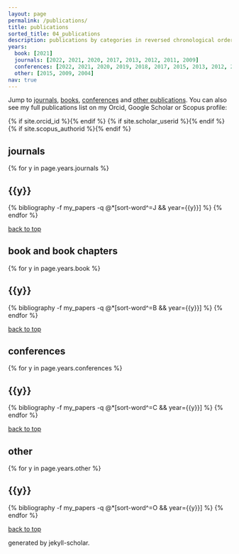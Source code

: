 ```yaml
---
layout: page
permalink: /publications/
title: publications
sorted_title: 04_publications
description: publications by categories in reversed chronological order.
years:
  book: [2021]
  journals: [2022, 2021, 2020, 2017, 2013, 2012, 2011, 2009]
  conferences: [2022, 2021, 2020, 2019, 2018, 2017, 2015, 2013, 2012, 2011, 2010, 2008, 2007, 2006]
  other: [2015, 2009, 2004]
nav: true
---
```


<div>
<p>Jump to <a href="#journals">journals</a>, <a href="#books">books</a>, <a href="#conferences">conferences</a> and <a href="#other">other publications</a>.
You can also see my full publications list on my Orcid, Google Scholar or Scopus profile:</p>
</div>

<div class="social">
  <div class="contact-icons">
    {% if site.orcid_id %}<a href="https://orcid.org/{{ site.orcid_id }}" target="_blank" title="ORCID"><i class="ai ai-orcid"></i></a>{% endif %}
    {% if site.scholar_userid %}<a href="https://scholar.google.com/citations?user={{ site.scholar_userid }}" target="_blank" title="Google Scholar"><i class="ai ai-google-scholar"></i></a>{% endif %}
    {% if site.scopus_authorid %}<a href="https://www.scopus.com/authid/detail.uri?authorId={{ site.scopus_authorid }}" target="_blank" title="Scopus"><i class="ai ai-scopus"></i></a>{% endif %}
  </div>
</div>

<div class="publications">
<section id="journals">
<h2>journals</h2>
{% for y in page.years.journals %}
  <h2 class="year">{{y}}</h2> 
  {% bibliography -f my_papers -q @*[sort-word^=J && year={{y}}] %}
{% endfor %}
</section>
</div>

[back to top](#top)

<div class="publications">
<section id="books">
<h2>book and book chapters</h2>
{% for y in page.years.book %}
  <h2 class="year">{{y}}</h2>
  {% bibliography -f my_papers -q @*[sort-word^=B && year={{y}}] %}
{% endfor %}
</section>
</div>

[back to top](#top)

<div class="publications">
<section id="conferences">
<h2>conferences</h2>
{% for y in page.years.conferences %}
  <h2 class="year">{{y}}</h2>
  {% bibliography -f my_papers -q @*[sort-word^=C && year={{y}}] %}
{% endfor %}
</section>
</div>

[back to top](#top)

<div class="publications">
<section id="other">
<h2>other</h2>
{% for y in page.years.other %}
  <h2 class="year">{{y}}</h2>
  {% bibliography -f my_papers -q @*[sort-word^=O && year={{y}}] %}
{% endfor %}
</section>
</div>

[back to top](#top)

<p class="post-description">generated by jekyll-scholar.</p>

